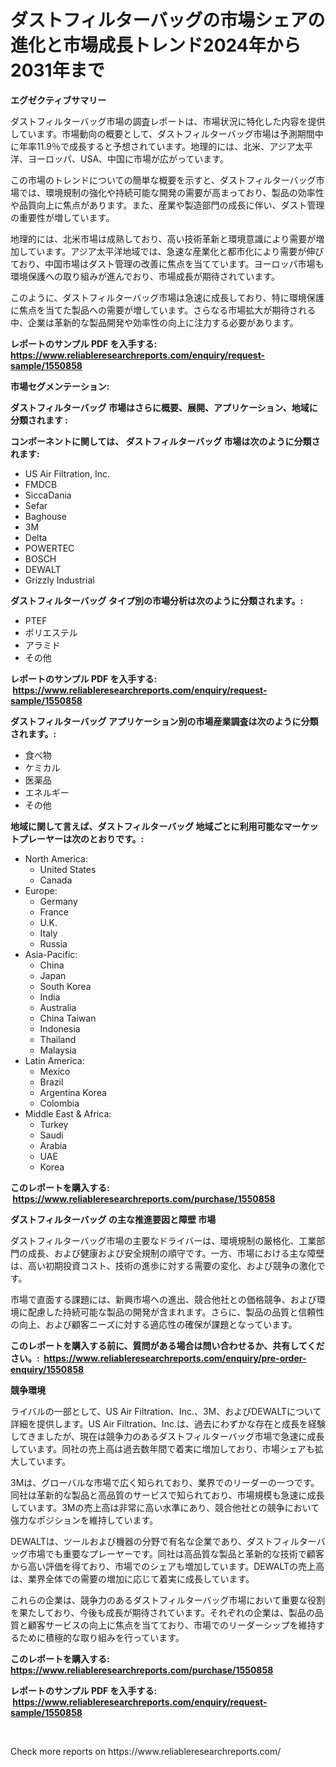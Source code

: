<p><h1>ダストフィルターバッグの市場シェアの進化と市場成長トレンド2024年から2031年まで</h1></p><p><strong>エグゼクティブサマリー</strong></p>
<p><p>ダストフィルターバッグ市場の調査レポートは、市場状況に特化した内容を提供しています。市場動向の概要として、ダストフィルターバッグ市場は予測期間中に年率11.9％で成長すると予想されています。地理的には、北米、アジア太平洋、ヨーロッパ、USA、中国に市場が広がっています。</p><p>この市場のトレンドについての簡単な概要を示すと、ダストフィルターバッグ市場では、環境規制の強化や持続可能な開発の需要が高まっており、製品の効率性や品質向上に焦点があります。また、産業や製造部門の成長に伴い、ダスト管理の重要性が増しています。</p><p>地理的には、北米市場は成熟しており、高い技術革新と環境意識により需要が増加しています。アジア太平洋地域では、急速な産業化と都市化により需要が伸びており、中国市場はダスト管理の改善に焦点を当てています。ヨーロッパ市場も環境保護への取り組みが進んでおり、市場成長が期待されています。</p><p>このように、ダストフィルターバッグ市場は急速に成長しており、特に環境保護に焦点を当てた製品への需要が増しています。さらなる市場拡大が期待される中、企業は革新的な製品開発や効率性の向上に注力する必要があります。</p></p>
<p><strong>レポートのサンプル PDF を入手する: <a href="https://www.reliableresearchreports.com/enquiry/request-sample/1550858">https://www.reliableresearchreports.com/enquiry/request-sample/1550858</a></strong></p>
<p><strong>市場セグメンテーション:</strong></p>
<p><strong> ダストフィルターバッグ 市場はさらに概要、展開、アプリケーション、地域に分類されます :</strong></p>
<p><strong>コンポーネントに関しては、 ダストフィルターバッグ 市場は次のように分類されます: &nbsp;</strong></p>
<p><ul><li>US Air Filtration, Inc.</li><li>FMDCB</li><li>SiccaDania</li><li>Sefar</li><li>Baghouse</li><li>3M</li><li>Delta</li><li>POWERTEC</li><li>BOSCH</li><li>DEWALT</li><li>Grizzly Industrial</li></ul></p>
<p><strong> ダストフィルターバッグ タイプ別の市場分析は次のように分類されます。:</strong></p>
<p><ul><li>PTEF</li><li>ポリエステル</li><li>アラミド</li><li>その他</li></ul></p>
<p><strong>レポートのサンプル PDF を入手する: &nbsp;<a href="https://www.reliableresearchreports.com/enquiry/request-sample/1550858">https://www.reliableresearchreports.com/enquiry/request-sample/1550858</a></strong></p>
<p><strong> ダストフィルターバッグ アプリケーション別の市場産業調査は次のように分類されます。:</strong></p>
<p><ul><li>食べ物</li><li>ケミカル</li><li>医薬品</li><li>エネルギー</li><li>その他</li></ul></p>
<p><strong>地域に関して言えば、ダストフィルターバッグ 地域ごとに利用可能なマーケットプレーヤーは次のとおりです。:</strong></p>
<p><ul>
    <li>
        North America:
        <ul>
            <li>United States</li>
            <li>Canada</li>
        </ul>
    </li>
    <li>
        Europe:
        <ul>
            <li>Germany</li>
            <li>France</li>
            <li>U.K.</li>
            <li>Italy</li>
            <li>Russia</li>
        </ul>
    </li>
    <li>
        Asia-Pacific:
        <ul>
            <li>China</li>
            <li>Japan</li>
            <li>South Korea</li>
            <li>India</li>
            <li>Australia</li>
            <li>China Taiwan</li>
            <li>Indonesia</li>
            <li>Thailand</li>
            <li>Malaysia</li>
        </ul>
    </li>
    <li>
        Latin America:
        <ul>
            <li>Mexico</li>
            <li>Brazil</li>
            <li>Argentina Korea</li>
            <li>Colombia</li>
        </ul>
    </li>
    <li>
        Middle East & Africa:
        <ul>
            <li>Turkey</li>
            <li>Saudi</li>
            <li>Arabia</li>
            <li>UAE</li>
            <li>Korea</li>
        </ul>
    </li>
    </ul></p>
<p><strong>このレポートを購入する: &nbsp;<a href="https://www.reliableresearchreports.com/purchase/1550858">https://www.reliableresearchreports.com/purchase/1550858</a></strong></p>
<p><strong>ダストフィルターバッグ の主な推進要因と障壁 市場</strong></p>
<p><p>ダストフィルターバッグ市場の主要なドライバーは、環境規制の厳格化、工業部門の成長、および健康および安全規制の順守です。一方、市場における主な障壁は、高い初期投資コスト、技術の進歩に対する需要の変化、および競争の激化です。</p><p>市場で直面する課題には、新興市場への進出、競合他社との価格競争、および環境に配慮した持続可能な製品の開発が含まれます。さらに、製品の品質と信頼性の向上、および顧客ニーズに対する適応性の確保が課題となっています。</p></p>
<p><strong>このレポートを購入する前に、質問がある場合は問い合わせるか、共有してください。:&nbsp; <a href="https://www.reliableresearchreports.com/enquiry/pre-order-enquiry/1550858">https://www.reliableresearchreports.com/enquiry/pre-order-enquiry/1550858</a></strong></p>
<p><strong>競争環境</strong></p>
<p><p>ライバルの一部として、US Air Filtration、Inc.、3M、およびDEWALTについて詳細を提供します。US Air Filtration、Inc.は、過去にわずかな存在と成長を経験してきましたが、現在は競争力のあるダストフィルターバッグ市場で急速に成長しています。同社の売上高は過去数年間で着実に増加しており、市場シェアも拡大しています。</p><p>3Mは、グローバルな市場で広く知られており、業界でのリーダーの一つです。同社は革新的な製品と高品質のサービスで知られており、市場規模も急速に成長しています。3Mの売上高は非常に高い水準にあり、競合他社との競争において強力なポジションを維持しています。</p><p>DEWALTは、ツールおよび機器の分野で有名な企業であり、ダストフィルターバッグ市場でも重要なプレーヤーです。同社は高品質な製品と革新的な技術で顧客から高い評価を得ており、市場でのシェアも増加しています。DEWALTの売上高は、業界全体での需要の増加に応じて着実に成長しています。</p><p>これらの企業は、競争力のあるダストフィルターバッグ市場において重要な役割を果たしており、今後も成長が期待されています。それぞれの企業は、製品の品質と顧客サービスの向上に焦点を当てており、市場でのリーダーシップを維持するために積極的な取り組みを行っています。</p></p>
<p><strong>このレポートを購入する: &nbsp; <a href="https://www.reliableresearchreports.com/purchase/1550858">https://www.reliableresearchreports.com/purchase/1550858</a></strong></p>
<p><strong>レポートのサンプル PDF を入手する: &nbsp;<a href="https://www.reliableresearchreports.com/enquiry/request-sample/1550858">https://www.reliableresearchreports.com/enquiry/request-sample/1550858</a></strong><strong></strong></p>
<p>&nbsp;</p>
<p>Check more reports on https://www.reliableresearchreports.com/</p>